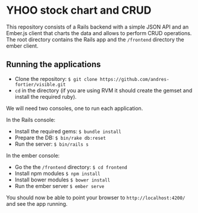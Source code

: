 # YHOO stock chart and CRUD

This repository consists of a Rails backend with a simple JSON API and an Ember.js client that charts the data and allows to perform CRUD operations. The root directory contains the Rails app and the `/frontend` directory the ember client.

## Running the applications

- Clone the repository: `$ git clone https://github.com/andres-fortier/visible.git`
- `cd` in the directory (if you are using RVM it should create the gemset and install the required ruby).

We will need two consoles, one to run each application.

In the Rails console:
- Install the required gems: `$ bundle install`
- Prepare the DB: `$ bin/rake db:reset`
- Run the server: `$ bin/rails s`

In the ember console:
- Go the the `/frontend` directory: `$ cd frontend`
- Install npm modules `$ npm install`
- Install bower modules `$ bower install`
- Run the ember server `$ ember serve`

You should now be able to point your browser to `http://localhost:4200/` and see the app running.
